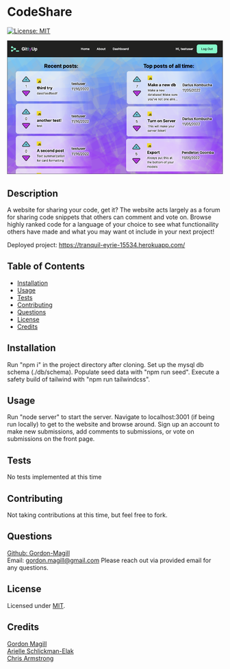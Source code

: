 # CodeShare
[![License: MIT](https://img.shields.io/badge/License-MIT-yellow.svg)](https://opensource.org/licenses/MIT)

![Screenshot](./assets/deployed_screenshot.png)<br>

## Description

A website for sharing your code, get it? The website acts largely as a forum for sharing code snippets that others can comment and vote on. Browse highly ranked code for a language of your choice to see what functionaility others have made and what you may want ot include in your next project!

Deployed project: https://tranquil-eyrie-15534.herokuapp.com/

## Table of Contents

- [Installation](#installation)
- [Usage](#usage)
- [Tests](#tests)
- [Contributing](#contributing)
- [Questions](#questions)
- [License](#license)
- [Credits](#credits)

## Installation

Run "npm i" in the project directory after cloning. Set up the mysql db schema (./db/schema). Populate seed data with "npm run seed". Execute a safety build of tailwind with "npm run tailwindcss".

## Usage

Run "node server" to start the server. Navigate to localhost:3001 (if being run locally) to get to the website and browse around. Sign up an account to make new submissions, add comments to submissions, or vote on submissions on the front page.

## Tests

No tests implemented at this time

## Contributing

Not taking contributions at this time, but feel free to fork.

## Questions

[Github: Gordon-Magill](https://github.com/Gordon-Magill)<br>
Email: gordon.magill@gmail.com
Please reach out via provided email for any questions.

## License

Licensed under [MIT](https://opensource.org/licenses/MIT).

## Credits

[Gordon Magill](https://github.com/Gordon-Magill)<br>
[Arielle Schlickman-Elak](https://github.com/arielle-elak/)<br>
[Chris Armstrong](https://github.com/CArmstrong2)<br>